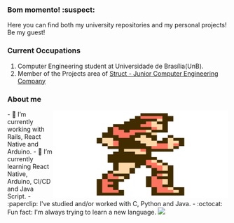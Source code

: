 ### Bom momento! :suspect:
Here you can find both my university repositories and my personal projects! Be my guest!
### Current Occupations ###
1. Computer Engineering student at Universidade de Brasília(UnB).
2. Member of the Projects area of [Struct - Junior Computer Engineering Company](https://www.linkedin.com/company/struct-ej/)

### About me ###
<img align="right" alt="GIF" src="https://github.com/DraculK/Draculk/blob/main/castlevania.gif" width="400" height="200" />
- 🔭 I’m currently working with Rails, React Native and Arduino.
- 🌱 I’m currently learning React Native, Arduino, CI/CD and Java Script.
- :paperclip: I've studied and/or worked with C, Python and Java.
- :octocat: Fun fact: I'm always trying to learn a new language.



<img src="https://github-readme-stats.vercel.app/api?username=Draculk&&show_icons=true&title_color=ffffff&icon_color=bb2acf&text_color=daf7dc&bg_color=151515">
